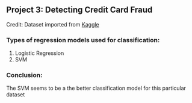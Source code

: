 ## Project 3: Detecting Credit Card Fraud

Credit: Dataset imported from [Kaggle](https://www.kaggle.com/datasets/mlg-ulb/creditcardfraud)

### Types of regression models used for classification:
1. Logistic Regression
2. SVM

### Conclusion:
The SVM seems to be a the better classification model for this particular dataset


